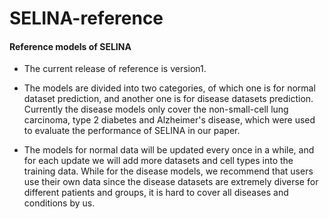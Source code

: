 # SELINA-reference

#### Reference models of SELINA

- The current release of reference is version1.

- The models are divided into two categories, of which one is for normal dataset prediction, and another one is for disease datasets prediction. Currently the disease models only cover the non-small-cell lung carcinoma, type 2 diabetes and Alzheimer's disease, which were used to evaluate the performance of SELINA in our paper.

- The models for normal data will be updated every once in a while, and for each update we will add more datasets and cell types into the training data. While for the disease models, we recommend that users use their own data since the disease datasets are extremely diverse for different patients and groups, it is hard to cover all diseases and conditions by us.
